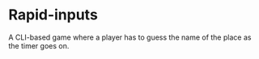 # Rapid-inputs
A CLI-based game where a player has to guess the name of the place as the timer goes on.
